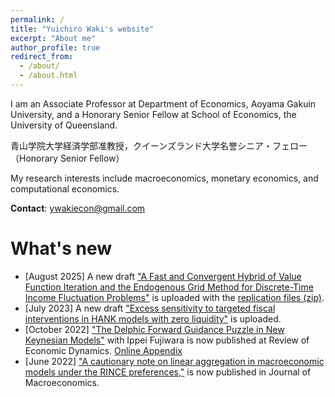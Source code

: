 ```yaml
---
permalink: /
title: "Yuichiro Waki's website"
excerpt: "About me"
author_profile: true
redirect_from: 
  - /about/
  - /about.html
---
```


I am an Associate Professor at Department of Economics, Aoyama Gakuin University, and a Honorary Senior Fellow at School of Economics, the University of Queensland. 

青山学院大学経済学部准教授，クイーンズランド大学名誉シニア・フェロー（Honorary Senior Fellow）

My research interests include macroeconomics, monetary economics, and computational economics. 

**Contact**: ywakiecon@gmail.com



What's new
======
* [August 2025] A new draft ["A Fast and Convergent Hybrid of Value Function Iteration and the Endogenous Grid Method for Discrete-Time Income Fluctuation Problems"](/files/Waki_VFIPWL.pdf) is uploaded with the [replication files (zip)](/files/programs_VFIPWL.zip).
* [July 2023] A new draft ["Excess sensitivity to targeted fiscal interventions in HANK models with zero liquidity"](/files/Waki_ZeroLiquidityHANK.pdf) is uploaded.
* [October 2022] ["The Delphic Forward Guidance Puzzle in New Keynesian Models"](https://www.sciencedirect.com/science/article/pii/S1094202521000752) with Ippei Fujiwara is now published at Review of Economic Dynamics. [Online Appendix](/files/Fujiwara_Waki_DFGP_OnlineAppendix.pdf)
* [June 2022] ["A cautionary note on linear aggregation in macroeconomic models under the RINCE preferences,"](https://www.sciencedirect.com/science/article/abs/pii/S0164070422000222) is now published in Journal of Macroeconomics. 





